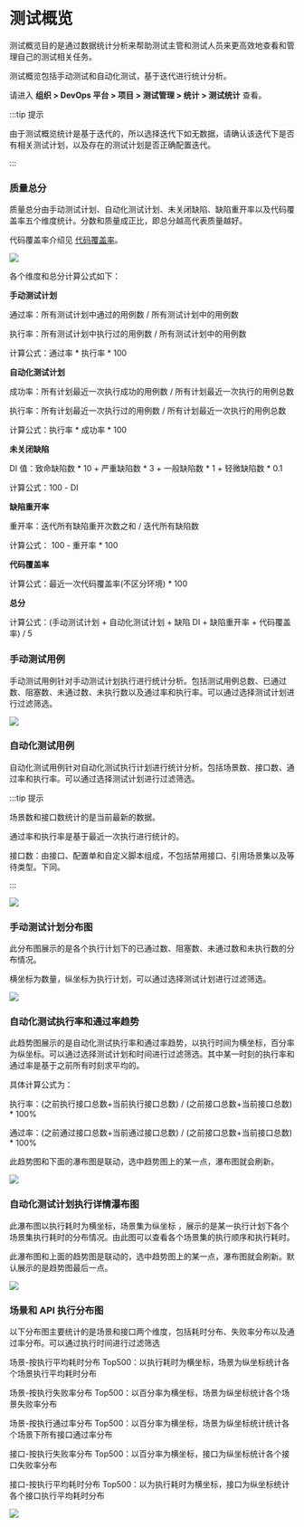# 测试概览

测试概览目的是通过数据统计分析来帮助测试主管和测试人员来更高效地查看和管理自己的测试相关任务。

测试概览包括手动测试和自动化测试，基于迭代进行统计分析。

请进入 **组织 > DevOps 平台 > 项目 > 测试管理 > 统计 > 测试统计** 查看。

:::tip 提示

由于测试概览统计是基于迭代的，所以选择迭代下如无数据，请确认该迭代下是否有相关测试计划，以及存在的测试计划是否正确配置迭代。

:::

### 质量总分

质量总分由手动测试计划、自动化测试计划、未关闭缺陷、缺陷重开率以及代码覆盖率五个维度统计。分数和质量成正比，即总分越高代表质量越好。

代码覆盖率介绍见 [代码覆盖率](e2e-code-coverage.md)。

![](http://terminus-paas.oss-cn-hangzhou.aliyuncs.com/paas-doc/2022/02/24/0fc6b7d8-d1a1-4703-aeed-faac008d229a.png)

各个维度和总分计算公式如下：

**手动测试计划**

通过率：所有测试计划中通过的用例数 / 所有测试计划中的用例数

执行率：所有测试计划中执行过的用例数 / 所有测试计划中的用例数

计算公式：通过率 * 执行率 * 100

**自动化测试计划**

成功率：所有计划最近一次执行成功的用例数 / 所有计划最近一次执行的用例总数

执行率：所有计划最近一次执行过的用例数 / 所有计划最近一次执行的用例总数

计算公式：执行率 * 成功率 * 100

**未关闭缺陷**

DI 值：致命缺陷数 * 10 + 严重缺陷数 * 3 + 一般缺陷数 * 1 + 轻微缺陷数 * 0.1

计算公式：100 - DI

**缺陷重开率**

重开率：迭代所有缺陷重开次数之和 / 迭代所有缺陷数

计算公式： 100 - 重开率 * 100

**代码覆盖率**

计算公式：最近一次代码覆盖率(不区分环境) * 100

**总分**

计算公式：(手动测试计划 + 自动化测试计划 + 缺陷 DI + 缺陷重开率 + 代码覆盖率) / 5

### 手动测试用例

手动测试用例针对手动测试计划执行进行统计分析。包括测试用例总数、已通过数、阻塞数、未通过数、未执行数以及通过率和执行率。可以通过选择测试计划进行过滤筛选。

![](http://terminus-paas.oss-cn-hangzhou.aliyuncs.com/paas-doc/2022/02/24/0a595d6e-7b5f-4258-8bfc-25a86a1f49cd.png)

### 自动化测试用例

自动化测试用例针对自动化测试执行计划进行统计分析。包括场景数、接口数、通过率和执行率。可以通过选择测试计划进行过滤筛选。

:::tip 提示

场景数和接口数统计的是当前最新的数据。

通过率和执行率是基于最近一次执行进行统计的。

接口数：由接口、配置单和自定义脚本组成，不包括禁用接口、引用场景集以及等待类型。下同。

:::

![](http://terminus-paas.oss-cn-hangzhou.aliyuncs.com/paas-doc/2022/02/24/6562eeee-971d-4759-8f66-5005e59fe53d.png)

### 手动测试计划分布图

此分布图展示的是各个执行计划下的已通过数、阻塞数、未通过数和未执行数的分布情况。

横坐标为数量，纵坐标为执行计划，可以通过选择测试计划进行过滤筛选。

![](http://terminus-paas.oss-cn-hangzhou.aliyuncs.com/paas-doc/2022/02/24/b87d4082-8b00-42ce-b921-ffe5577c8869.png)

### 自动化测试执行率和通过率趋势

此趋势图展示的是自动化测试执行率和通过率趋势，以执行时间为横坐标，百分率为纵坐标。可以通过选择测试计划和时间进行过滤筛选。其中某一时刻的执行率和通过率是基于之前所有时刻求平均的。

具体计算公式为：

执行率：(之前执行接口总数+当前执行接口总数) / (之前接口总数+当前接口总数) * 100%

通过率：(之前通过接口总数+当前通过接口总数) / (之前接口总数+当前接口总数) * 100%

此趋势图和下面的瀑布图是联动，选中趋势图上的某一点，瀑布图就会刷新。

![](http://terminus-paas.oss-cn-hangzhou.aliyuncs.com/paas-doc/2022/02/24/684fe20d-25a2-46c9-a089-b572bec7d1a3.png)

### 自动化测试计划执行详情瀑布图

此瀑布图以执行耗时为横坐标，场景集为纵坐标 ，展示的是某一执行计划下各个场景集执行耗时的分布情况。由此图可以查看各个场景集的执行顺序和执行耗时。

此瀑布图和上面的趋势图是联动的，选中趋势图上的某一点，瀑布图就会刷新。默认展示的是趋势图最后一点。

![](http://terminus-paas.oss-cn-hangzhou.aliyuncs.com/paas-doc/2022/02/24/075b91be-9849-4584-a4ab-4498a0a2c27d.png)

### 场景和 API 执行分布图

以下分布图主要统计的是场景和接口两个维度，包括耗时分布、失败率分布以及通过率分布。可以通过执行时间进行过滤筛选

场景-按执行平均耗时分布 Top500：以执行耗时为横坐标，场景为纵坐标统计各个场景执行平均耗时分布

场景-按执行失败率分布 Top500：以百分率为横坐标，场景为纵坐标统计各个场景失败率分布

场景-按执行通过率分布 Top500：以百分率为横坐标，场景为纵坐标统计统计各个场景下所有接口通过率分布

接口-按执行失败率分布 Top500：以百分率为横坐标，接口为纵坐标统计各个接口失败率分布

接口-按执行平均耗时分布 Top500：以为执行耗时为横坐标，接口为纵坐标统计各个接口执行平均耗时分布

![](http://terminus-paas.oss-cn-hangzhou.aliyuncs.com/paas-doc/2022/02/24/0bb9c941-9225-4f31-bd1d-9fa9f7bd9152.png)







